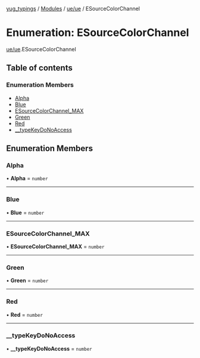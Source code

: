 [yug_typings](../README.md) / [Modules](../modules.md) / [ue/ue](../modules/ue_ue.md) / ESourceColorChannel

# Enumeration: ESourceColorChannel

[ue/ue](../modules/ue_ue.md).ESourceColorChannel

## Table of contents

### Enumeration Members

- [Alpha](ue_ue.ESourceColorChannel.md#alpha)
- [Blue](ue_ue.ESourceColorChannel.md#blue)
- [ESourceColorChannel\_MAX](ue_ue.ESourceColorChannel.md#esourcecolorchannel_max)
- [Green](ue_ue.ESourceColorChannel.md#green)
- [Red](ue_ue.ESourceColorChannel.md#red)
- [\_\_typeKeyDoNoAccess](ue_ue.ESourceColorChannel.md#__typekeydonoaccess)

## Enumeration Members

### Alpha

• **Alpha** = `number`

___

### Blue

• **Blue** = `number`

___

### ESourceColorChannel\_MAX

• **ESourceColorChannel\_MAX** = `number`

___

### Green

• **Green** = `number`

___

### Red

• **Red** = `number`

___

### \_\_typeKeyDoNoAccess

• **\_\_typeKeyDoNoAccess** = `number`
